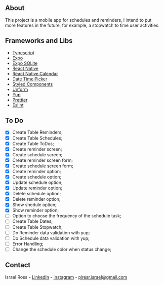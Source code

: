 ## About
This project is a mobile app for schedules and reminders, I intend to put more features in the future, for example, a stopwatch to time user activities.

## Frameworks and Libs 
- [Typescript](https://www.typescriptlang.org/)
- [Expo](https://expo.io/)
- [Expo SQLite](https://docs.expo.io/versions/latest/sdk/sqlite/)
- [React Native](https://reactnative.dev/)
- [React Native Calendar](https://github.com/wix/react-native-calendars)
- [Date Time Picker](https://github.com/react-native-datetimepicker/datetimepicker)
- [Styled Components](https://styled-components.com/)
- [Unform](https://unform.dev/)
- [Yup](https://github.com/jquense/yup)
- [Prettier](https://prettier.io/)
- [Eslint](https://eslint.org/)

## To Do
- [x] Create Table Reminders;
- [x] Create Table Schedules;
- [x] Create Table ToDos;
- [x] Create reminder screen;
- [x] Create schedule screen;
- [x] Create reminder screen form;
- [x] Create schedule screen form;
- [x] Create reminder option;
- [x] Create schedule option;
- [x] Update schedule option;
- [x] Update reminder option;
- [x] Delete schedule option;
- [x] Delete reminder option;
- [x] Show shedule option;
- [x] Show reminder option;
- [ ] Option to choose the frequency of the schedule task;
- [ ] Create Table Dates;
- [ ] Create Table Stopwatch;
- [ ] Do Reminder data validation with yup;
- [ ] Do Schedule data validation with yup;
- [ ] Error Handling;
- [ ] Change the schedule color when status change;

## Contact
Israel Rosa - [LinkedIn](https://www.linkedin.com/in/piresr-israel/) - [Instagram](https://www.instagram.com/israelp.rosa/) - piresr.israel@gmail.com
